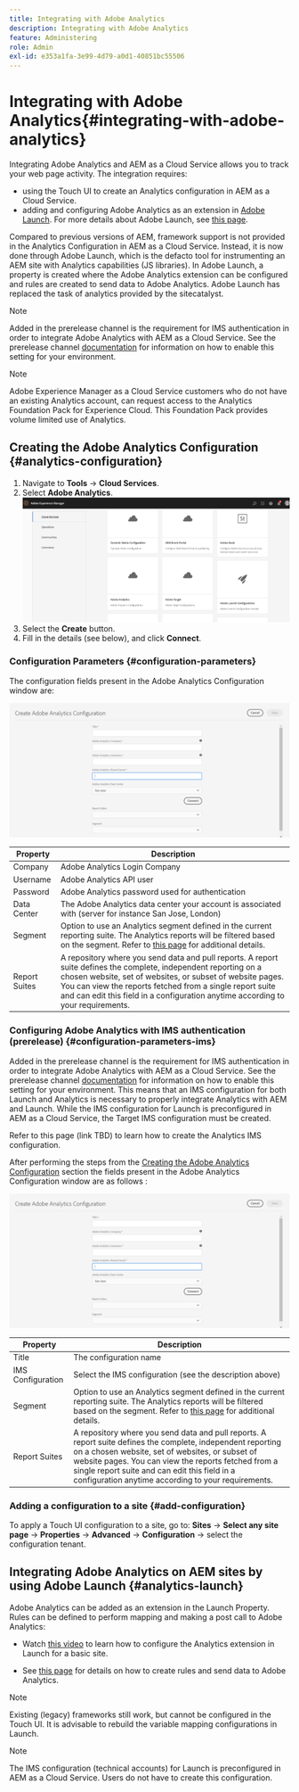 ```yaml
---
title: Integrating with Adobe Analytics
description: Integrating with Adobe Analytics 
feature: Administering
role: Admin
exl-id: e353a1fa-3e99-4d79-a0d1-40851bc55506
---
```

# Integrating with Adobe Analytics{#integrating-with-adobe-analytics}

Integrating Adobe Analytics and AEM as a Cloud Service allows you to track your web page activity. The integration requires:

* using the Touch UI to create an Analytics configuration in AEM as a Cloud Service.
* adding and configuring Adobe Analytics as an extension in [Adobe Launch](#analytics-launch). For more details about Adobe Launch, see [this page](https://experienceleague.adobe.com/docs/experience-platform/tags/get-started/quick-start.html).

Compared to previous versions of AEM, framework support is not provided in the Analytics Configuration in AEM as a Cloud Service. Instead, it is now done through Adobe Launch, which is the defacto tool for instrumenting an AEM site with Analytics capabilities (JS libraries). In Adobe Launch, a property is created where the Adobe Analytics extension can be configured and rules are created to send data to Adobe Analytics. Adobe Launch has replaced the task of analytics provided by the sitecatalyst.

>[!NOTE]
>Added in the prerelease channel is the requirement for IMS authentication in order to integrate Adobe Analytics with AEM as a Cloud Service. See the prerelease channel [documentation](https://experienceleague.adobe.com/docs/experience-manager-cloud-service/content/release-notes/prerelease.html#enable-prerelease) for information on how to enable this setting for your environment.

>[!NOTE]
>
>Adobe Experience Manager as a Cloud Service customers who do not have an existing Analytics account, can request access to the Analytics Foundation Pack for Experience Cloud. This Foundation Pack provides volume limited use of Analytics.

## Creating the Adobe Analytics Configuration {#analytics-configuration}

1. Navigate to **Tools** → **Cloud Services**.
2. Select **Adobe Analytics**.
![Adobe Analytics Window](assets/analytics_screen2.png "Adobe Analytics Window")
3. Select the **Create** button.
4. Fill in the details (see below), and click **Connect**.

### Configuration Parameters {#configuration-parameters}

The configuration fields present in the Adobe Analytics Configuration window are:

![Configuration Parameters](assets/properties_field1.png "Configuration Parameters")

| Property | Description |
|---|---|
| Company | Adobe Analytics Login Company |
| Username | Adobe Analytics API user |
| Password | Adobe Analytics password used for authentication |
| Data Center | The Adobe Analytics data center your account is associated with (server for instance San Jose, London) |
| Segment | Option to use an Analytics segment defined in the current reporting suite. The Analytics reports will be filtered based on the segment. Refer to [this page](https://experienceleague.adobe.com/docs/analytics/components/segmentation/seg-overview.html) for additional details. |
| Report Suites | A repository where you send data and pull reports. A report suite defines the complete, independent reporting on a chosen website, set of websites, or subset of website pages. You can view the reports fetched from a single report suite and can edit this field in a configuration anytime according to your requirements. |

### Configuring Adobe Analytics with IMS authentication (prerelease) {#configuration-parameters-ims}

Added in the prerelease channel is the requirement for IMS authentication in order to integrate Adobe Analytics with AEM as a Cloud Service. See the prerelease channel [documentation](https://experienceleague.adobe.com/docs/experience-manager-cloud-service/content/release-notes/prerelease.html#enable-prerelease) for information on how to enable this setting for your environment. This means that an IMS configuration for both Launch and Analytics is necessary to properly integrate Analytics with AEM and Launch. While the IMS configuration for Launch is preconfigured in AEM as a Cloud Service, the Target IMS configuration must be created.

Refer to this page (link TBD) to learn how to create the Analytics IMS configuration.

After performing the steps from the [Creating the Adobe Analytics Configuration](#configuration-parameters) section the fields present in the Adobe Analytics Configuration window are as follows :

![Configuration Parameters](assets/properties_field1.png "Configuration Parameters")

| Property | Description |
|---|---|
| Title | The configuration name |
| IMS Configuration | Select the IMS configuration (see the description above)  |
| Segment | Option to use an Analytics segment defined in the current reporting suite. The Analytics reports will be filtered based on the segment. Refer to [this page](https://experienceleague.adobe.com/docs/analytics/components/segmentation/seg-overview.html) for additional details. |
| Report Suites | A repository where you send data and pull reports. A report suite defines the complete, independent reporting on a chosen website, set of websites, or subset of website pages. You can view the reports fetched from a single report suite and can edit this field in a configuration anytime according to your requirements. |

### Adding a configuration to a site {#add-configuration}

To apply a Touch UI configuration to a site, go to: **Sites** → **Select any site page** → **Properties** → **Advanced** → **Configuration** → select the configuration tenant.

## Integrating Adobe Analytics on AEM sites by using Adobe Launch {#analytics-launch}

Adobe Analytics can be added as an extension in the Launch Property. Rules can be defined to perform mapping and making a post call to Adobe Analytics:

* Watch [this video](https://experienceleague.adobe.com/docs/analytics-learn/tutorials/implementation/via-adobe-launch/basic-configuration-of-the-analytics-launch-extension.html) to learn how to configure the Analytics extension in Launch for a basic site.

* See [this page](https://experienceleague.adobe.com/docs/core-services-learn/implementing-in-websites-with-launch/implement-solutions/analytics.html) for details on how to create rules and send data to Adobe Analytics.

>[!NOTE]
>
>Existing (legacy) frameworks still work, but cannot be configured in the Touch UI. It is advisable to rebuild the variable mapping configurations in Launch.

>[!NOTE]
>
>The IMS configuration (technical accounts) for Launch is preconfigured in AEM as a Cloud Service. Users do not have to create this configuration.
